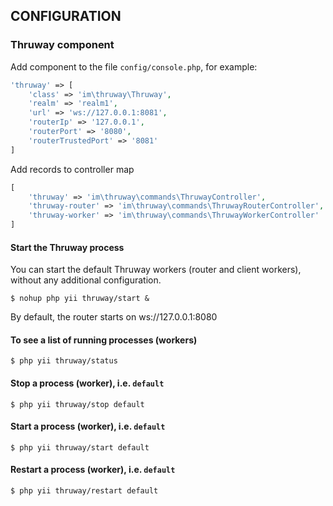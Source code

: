 CONFIGURATION
-------------

### Thruway component

Add component to the file `config/console.php`, for example:

```php
'thruway' => [
    'class' => 'im\thruway\Thruway',
    'realm' => 'realm1',
    'url' => 'ws://127.0.0.1:8081',
    'routerIp' => '127.0.0.1',
    'routerPort' => '8080',
    'routerTrustedPort' => '8081'
]
```

Add records to controller map

```php
[
    'thruway' => 'im\thruway\commands\ThruwayController',
    'thruway-router' => 'im\thruway\commands\ThruwayRouterController',
    'thruway-worker' => 'im\thruway\commands\ThruwayWorkerController'
]
```

#### Start the Thruway process

You can start the default Thruway workers (router and client workers), without any additional configuration.

    $ nohup php yii thruway/start &

By default, the router starts on ws://127.0.0.1:8080

#### To see a list of running processes (workers)

    $ php yii thruway/status

#### Stop a process (worker), i.e. `default`

    $ php yii thruway/stop default

#### Start a process (worker), i.e. `default`

    $ php yii thruway/start default

#### Restart a process (worker), i.e. `default`

    $ php yii thruway/restart default